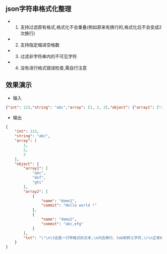 ## json字符串格式化整理

* 1. 支持过滤原有格式,格式化不会重叠(例如原来有换行的,格式化后不会变成2次换行)

* 2. 支持指定缩进空格数

* 3. 过滤非字符串内的不可见字符

* 4. 没有进行格式错误检查,需自行注意

## 效果演示

* 输入
```json
{"int": 123,"string": "abc","array": [1, 2, 3],"object": {"array1": ["abc", "def", "ghi"],"array2":[{"name": "demo1","commit": "Hello world !"},{"name": "demo2","commit": "abc,efg"}],"txt":"\"\n\t这是一行带格式的文本,\n内含换行、tab和转义字符,\r\n正常格式化理应保留原有的样子\""}}
```

* 输出
```json
{
    "int": 123,
    "string": "abc",
    "array": [
        1,
        2,
        3
    ],
    "object": {
        "array1": [
            "abc",
            "def",
            "ghi"
        ],
        "array2": [
            {
                "name": "demo1",
                "commit": "Hello world !"
            },
            {
                "name": "demo2",
                "commit": "abc,efg"
            }
        ],
        "txt": "\"\n\t这是一行带格式的文本,\n内含换行、tab和转义字符,\r\n正常格式化理应保留原有的样子\""
    }
}
```
